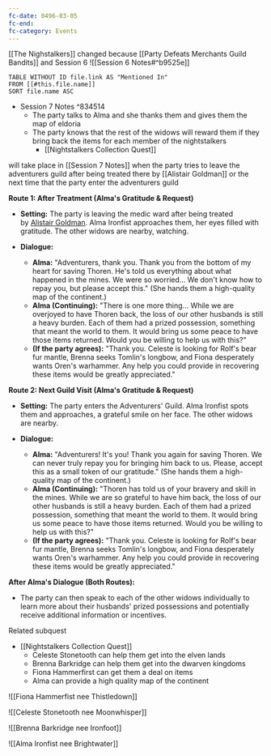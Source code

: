 ```yaml
---
fc-date: 0496-03-05
fc-end: 
fc-category: Events
---
```

[[The Nighstalkers]] 
changed because [[Party Defeats Merchants Guild Bandits]] 
and Session 6 ![[Session 6 Notes#^b9525e]]
```dataview
TABLE WITHOUT ID file.link AS "Mentioned In"
FROM [[#this.file.name]]
SORT file.name ASC
```

- Session 7 Notes  ^834514
	- The party talks to Alma and she thanks them and gives them the map of eldoria 
	- The party knows that the rest of the widows will reward them if they bring back the items for each member of the nightstalkers 
		- [[Nightstalkers Collection Quest]] 

will take place in [[Session 7 Notes]] when the party tries to leave the adventurers guild after being treated there by [[Alistair Goldman]] 
or the next time that the party enter the adventurers guild 

**Route 1: After Treatment (Alma's Gratitude & Request)**

- **Setting:** The party is leaving the medic ward after being treated by [Alistair Goldman](obsidian://open?file=NPCs%2FAll%20NPCS%2FAlistair%20Goldman.md). Alma Ironfist approaches them, her eyes filled with gratitude. The other widows are nearby, watching.
    
- **Dialogue:**
    
    - **Alma:** "Adventurers, thank you. Thank you from the bottom of my heart for saving Thoren. He's told us everything about what happened in the mines. We were so worried... We don't know how to repay you, but please accept this." (She hands them a high-quality map of the continent.)
    - **Alma (Continuing):** "There is one more thing... While we are overjoyed to have Thoren back, the loss of our other husbands is still a heavy burden. Each of them had a prized possession, something that meant the world to them. It would bring us some peace to have those items returned. Would you be willing to help us with this?"
    - **(If the party agrees):** "Thank you. Celeste is looking for Rolf's bear fur mantle, Brenna seeks Tomlin's longbow, and Fiona desperately wants Oren's warhammer. Any help you could provide in recovering these items would be greatly appreciated."

**Route 2: Next Guild Visit (Alma's Gratitude & Request)**

- **Setting:** The party enters the Adventurers' Guild. Alma Ironfist spots them and approaches, a grateful smile on her face. The other widows are nearby.
    
- **Dialogue:**
    
    - **Alma:** "Adventurers! It's you! Thank you again for saving Thoren. We can never truly repay you for bringing him back to us. Please, accept this as a small token of our gratitude." (She hands them a high-quality map of the continent.)
    - **Alma (Continuing):** "Thoren has told us of your bravery and skill in the mines. While we are so grateful to have him back, the loss of our other husbands is still a heavy burden. Each of them had a prized possession, something that meant the world to them. It would bring us some peace to have those items returned. Would you be willing to help us with this?"
    - **(If the party agrees):** "Thank you. Celeste is looking for Rolf's bear fur mantle, Brenna seeks Tomlin's longbow, and Fiona desperately wants Oren's warhammer. Any help you could provide in recovering these items would be greatly appreciated."

**After Alma's Dialogue (Both Routes):**

- The party can then speak to each of the other widows individually to learn more about their husbands' prized possessions and potentially receive additional information or incentives.

Related subquest 
- [[Nightstalkers Collection Quest]] 
	- Celeste Stonetooth can help them get into the elven lands
	- Brenna Barkridge can help them get into the dwarven kingdoms 
	- Fiona Hammerfirst can get them a deal on items 
	- Alma can provide a high quality map of the continent

![[Fiona Hammerfist nee Thistledown]] 

![[Celeste Stonetooth nee Moonwhisper]] 

![[Brenna Barkridge nee Ironfoot]] 

![[Alma Ironfist nee Brightwater]] 
